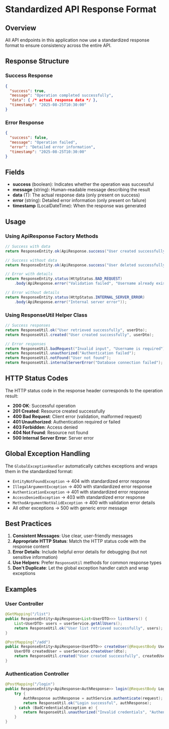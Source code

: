 # Standardized API Response Format

## Overview
All API endpoints in this application now use a standardized response format to ensure consistency across the entire API.

## Response Structure

### Success Response
```json
{
  "success": true,
  "message": "Operation completed successfully",
  "data": { /* actual response data */ },
  "timestamp": "2025-08-25T10:30:00"
}
```

### Error Response
```json
{
  "success": false,
  "message": "Operation failed",
  "error": "Detailed error information",
  "timestamp": "2025-08-25T10:30:00"
}
```

## Fields

- **success** (boolean): Indicates whether the operation was successful
- **message** (string): Human-readable message describing the result
- **data** (T): The actual response data (only present on success)
- **error** (string): Detailed error information (only present on failure)
- **timestamp** (LocalDateTime): When the response was generated

## Usage

### Using ApiResponse Factory Methods

```java
// Success with data
return ResponseEntity.ok(ApiResponse.success("User created successfully", userDto));

// Success without data
return ResponseEntity.ok(ApiResponse.success("User deleted successfully"));

// Error with details
return ResponseEntity.status(HttpStatus.BAD_REQUEST)
    .body(ApiResponse.error("Validation failed", "Username already exists"));

// Error without details
return ResponseEntity.status(HttpStatus.INTERNAL_SERVER_ERROR)
    .body(ApiResponse.error("Internal server error"));
```

### Using ResponseUtil Helper Class

```java
// Success responses
return ResponseUtil.ok("User retrieved successfully", userDto);
return ResponseUtil.created("User created successfully", userDto);

// Error responses
return ResponseUtil.badRequest("Invalid input", "Username is required");
return ResponseUtil.unauthorized("Authentication failed");
return ResponseUtil.notFound("User not found");
return ResponseUtil.internalServerError("Database connection failed");
```

## HTTP Status Codes

The HTTP status code in the response header corresponds to the operation result:

- **200 OK**: Successful operation
- **201 Created**: Resource created successfully
- **400 Bad Request**: Client error (validation, malformed request)
- **401 Unauthorized**: Authentication required or failed
- **403 Forbidden**: Access denied
- **404 Not Found**: Resource not found
- **500 Internal Server Error**: Server error

## Global Exception Handling

The `GlobalExceptionHandler` automatically catches exceptions and wraps them in the standardized format:

- `EntityNotFoundException` → 404 with standardized error response
- `IllegalArgumentException` → 400 with standardized error response
- `AuthenticationException` → 401 with standardized error response
- `AccessDeniedException` → 403 with standardized error response
- `MethodArgumentNotValidException` → 400 with validation error details
- All other exceptions → 500 with generic error message

## Best Practices

1. **Consistent Messages**: Use clear, user-friendly messages
2. **Appropriate HTTP Status**: Match the HTTP status code with the response content
3. **Error Details**: Include helpful error details for debugging (but not sensitive information)
4. **Use Helpers**: Prefer `ResponseUtil` methods for common response types
5. **Don't Duplicate**: Let the global exception handler catch and wrap exceptions

## Examples

### User Controller
```java
@GetMapping("/list")
public ResponseEntity<ApiResponse<List<UserDTO>>> listUsers() {
    List<UserDTO> users = userService.getAllUsers();
    return ResponseUtil.ok("User list retrieved successfully", users);
}

@PostMapping("/add")
public ResponseEntity<ApiResponse<UserDTO>> createUser(@RequestBody UserDTO dto) {
    UserDTO createdUser = userService.createUser(dto);
    return ResponseUtil.created("User created successfully", createdUser);
}
```

### Authentication Controller
```java
@PostMapping("/login")
public ResponseEntity<ApiResponse<AuthResponse>> login(@RequestBody LoginRequest request) {
    try {
        AuthResponse authResponse = authService.authenticate(request);
        return ResponseUtil.ok("Login successful", authResponse);
    } catch (BadCredentialsException e) {
        return ResponseUtil.unauthorized("Invalid credentials", "Authentication failed");
    }
}
```